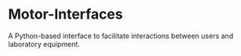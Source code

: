 # Motor-Interfaces
A Python-based interface to facilitate interactions between users and laboratory equipment.

